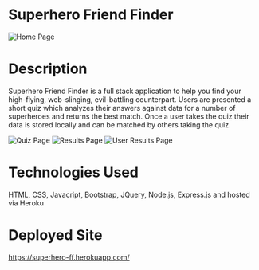 # Superhero Friend Finder

![Home Page](http://i67.tinypic.com/15rku9i.png)

# Description

Superhero Friend Finder is a full stack application to help you find your high-flying, web-slinging, evil-battling counterpart.  Users are presented a short quiz which analyzes their answers against data for a number of superheroes and returns the best match.  Once a user takes the quiz their data is stored locally and can be matched by others taking the quiz.

![Quiz Page](http://i64.tinypic.com/30205y8.png)
![Results Page](http://i63.tinypic.com/ao6ia8.png)
![User Results Page](http://i65.tinypic.com/e87e3t.png)

# Technologies Used

HTML, CSS, Javacript, Bootstrap, JQuery, Node.js, Express.js and hosted via Heroku

# Deployed Site

https://superhero-ff.herokuapp.com/